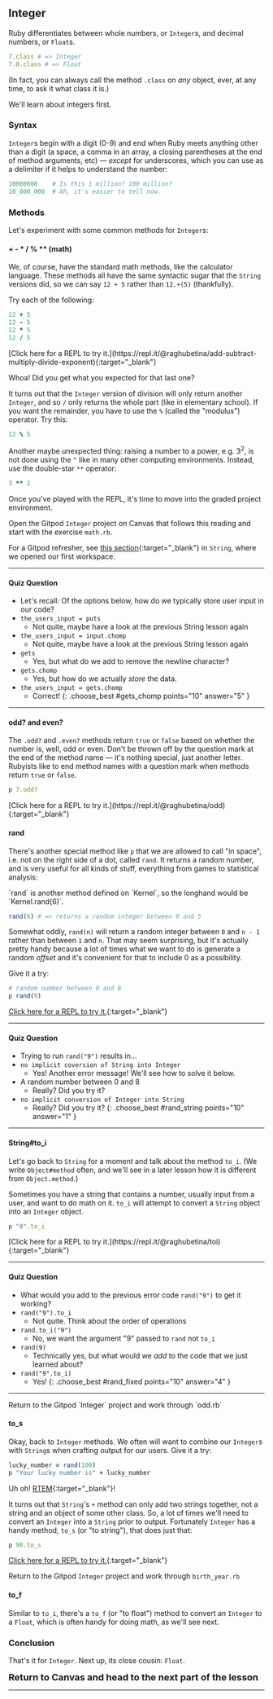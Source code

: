 ## Integer

Ruby differentiates between whole numbers, or `Integer`s, and decimal numbers, or `Float`s.

 ```ruby
7.class # => Integer
7.0.class # => Float
```

(In fact, you can always call the method `.class` on _any_ object, ever, at any time, to ask it what class it is.)

We'll learn about integers first.

###  Syntax

`Integer`s begin with a digit (0-9) and end when Ruby meets anything other than a digit (a space, a comma in an array, a closing parentheses at the end of method arguments, etc) — _except_ for underscores, which you can use as a delimiter if it helps to understand the number:

```ruby
10000000    # Is this 1 million? 100 million?
10_000_000  # Ah, it's easier to tell now.
```

###  Methods

Let's experiment with some common methods for `Integer`s:

#### + - * / % ** (math)

We, of course, have the standard math methods, like the calculator language. These methods all have the same syntactic sugar that the `String` versions did, so we can say `12 + 5` rather than `12.+(5)` (thankfully).

Try each of the following:

```ruby
12 + 5
12 - 5
12 * 5
12 / 5
```

<div class="experiment" markdown="1">
  [Click here for a REPL to try it.](https://repl.it/@raghubetina/add-subtract-multiply-divide-exponent){:target="_blank"}
</div>

Whoa! Did you get what you expected for that last one?

It turns out that the `Integer` version of division will only return another `Integer`, and so `/` only returns the whole part (like in elementary school). If you want the remainder, you have to use the `%` (called the "modulus") operator. Try this:

```ruby
12 % 5
```

Another maybe unexpected thing: raising a number to a power, e.g. 3<sup>2</sup>, is not done using the `^` like in many other computing environments. Instead, use the double-star `**` operator:

```ruby
3 ** 2
```

Once you've played with the REPL, it's time to move into the graded project environment.

<div class="proj" markdown="1">

  Open the Gitpod `Integer` project on Canvas that follows this reading and start with the exercise `math.rb`.

  For a Gitpod refresher, see [this section](https://learn.firstdraft.com/lessons/9#start-the-gitpod-project){:target="_blank"} in `String`, where we opened our first workspace.
</div>

----

#### Quiz Question

- Let's recall: Of the options below, how do we typically store user input in our code?
- `the_users_input = puts`
    - Not quite, maybe have a look at the previous String lesson again
- `the_users_input = input.chomp`
    - Not quite, maybe have a look at the previous String lesson again
- `gets`
    - Yes, but what do we add to remove the newline character?
- `gets.chomp`
    - Yes, but how do we actually _store_ the data.
- `the_users_input = gets.chomp`
    - Correct!
{: .choose_best #gets_chomp points="10" answer="5" }

----

#### odd? and even? 

The `.odd?` and `.even?` methods return `true` or `false` based on whether the number is, well, odd or even. Don't be thrown off by the question mark at the end of the method name — it's nothing special, just another letter. Rubyists like to end method names with a question mark when methods return `true` or `false`.

```ruby
p 7.odd?
```

<div class="experiment" markdown="1">
  [Click here for a REPL to try it.](https://repl.it/@raghubetina/odd){:target="_blank"}
</div>

#### rand 

There's another special method like `p` that we are allowed to call "in space", i.e. not on the right side of a dot, called `rand`. It returns a random number, and is very useful for all kinds of stuff, everything from games to statistical analysis:

<aside markdown="1">
`rand` is another method defined on `Kernel`, so the longhand would be `Kernel.rand(6)`.
</aside>

```ruby
rand(6) # => returns a random integer between 0 and 5
```

Somewhat oddly, `rand(n)` will return a random integer between `0` and `n - 1` rather than between `1` and `n`. That may seem surprising, but it's actually pretty handy because a lot of times what we want to do is generate a random _offset_ and it's convenient for that to include 0 as a possibility.

Give it a try:

```ruby
# random number between 0 and 8
p rand(9)
```

<div class="experiment" markdown="1">

  [Click here for a REPL to try it.](https://repl.it/@raghubetina/rand){:target="_blank"}
</div>

----

#### Quiz Question

- Trying to run `rand("9")` results in...
- `no implicit coversion of String into Integer`
    - Yes! Another error message! We'll see how to solve it below.
- A random number between 0 and 8
    - Really? Did you try it?
- `no implicit conversion of Integer into String`
    - Really? Did you try it?
{: .choose_best #rand_string points="10" answer="1" }

----

#### String#to_i 

Let's go back to `String` for a moment and talk about the method `to_i`. (We write `Object#method` often, and we'll see in a later lesson how it is different from `Object.method`.)

Sometimes you have a string that contains a number, usually input from a user, and want to do math on it. `to_i` will attempt to convert a `String` object into an `Integer` object.

```ruby
p "8".to_i
```

<div class="experiment" markdown="1">
   [Click here for a REPL to try it.](https://repl.it/@raghubetina/toi){:target="_blank"}
</div>

----

#### Quiz Question

- What would you add to the previous error code `rand("9")` to get it working?
- `rand("9").to_i`
    - Not quite. Think about the order of operations
- `rand.to_i("9")`
    - No, we want the argument "9" passed to `rand` not `to_i`
- `rand(9)`
    - Technically yes, but what would we _add_ to the code that we just learned about?
- `rand("9".to_i)`
    - Yes!
{: .choose_best #rand_fixed points="10" answer="4" }

----

<div class="proj" markdown="1">
  Return to the Gitpod `Integer` project and work through `odd.rb`
</div>

#### to_s 

Okay, back to `Integer` methods. We often will want to combine our `Integer`s with `String`s when crafting output for our users. Give it a try:

```ruby
lucky_number = rand(100)
p "Your lucky number is" + lucky_number
```

Uh oh! [RTEM](https://learn.firstdraft.com/lessons/7#seriously-please-read-the-error-message){:target="_blank"}!

It turns out that `String`'s `+` method can only add two strings together, not a string and an object of some other class. So, a lot of times we'll need to convert an `Integer` into a `String` prior to output. Fortunately `Integer` has a handy method, `to_s` (or "to string"), that does just that:

```ruby
p 98.to_s
```

<div class="experiment" markdown="1">

  [Click here for a REPL to try it.](https://repl.it/@raghubetina/tos){:target="_blank"}
</div>

<div class="proj" markdown="1">

  Return to the Gitpod `Integer` project and work through `birth_year.rb`
</div>

#### to_f 

Similar to `to_i`, there's a `to_f` (or "to float") method to convert an `Integer` to a `Float`, which is often handy for doing math, as we'll see next.

###  Conclusion

That's it for `Integer`. Next up, its close cousin: `Float`.

<span style="font-size: large">**Return to Canvas and head to the next part of the lesson**</span>

----
